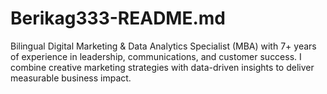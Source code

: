 # Berikag333-README.md
Bilingual Digital Marketing &amp; Data Analytics Specialist (MBA) with 7+ years of experience in leadership, communications, and customer success.   I combine creative marketing strategies with data-driven insights to deliver measurable business impact.  
